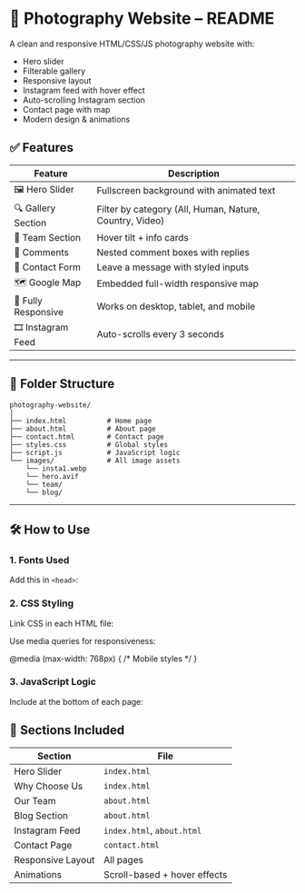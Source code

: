 # 📸 Photography Website – README

A clean and responsive HTML/CSS/JS photography website with:
- Hero slider
- Filterable gallery
- Responsive layout
- Instagram feed with hover effect
- Auto-scrolling Instagram section
- Contact page with map
- Modern design & animations



## ✅ Features

| Feature | Description |
|--------|-------------|
| 🖼️ Hero Slider | Fullscreen background with animated text |
| 🔍 Gallery Section | Filter by category (All, Human, Nature, Country, Video) |
| 👥 Team Section | Hover tilt + info cards |
| 💬 Comments | Nested comment boxes with replies |
| 📝 Contact Form | Leave a message with styled inputs |
| 🗺️ Google Map | Embedded full-width responsive map |
| 📱 Fully Responsive | Works on desktop, tablet, and mobile |
| 🎞️ Instagram Feed | Auto-scrolls every 3 seconds |

---

## 🧱 Folder Structure

```
photography-website/
│
├── index.html          # Home page
├── about.html          # About page
├── contact.html        # Contact page
├── styles.css          # Global styles
├── script.js           # JavaScript logic
└── images/             # All image assets
    └── insta1.webp
    └── hero.avif
    └── team/
    └── blog/
```

---

## 🛠️ How to Use

### 1. Fonts Used

Add this in `<head>`:

<!-- Font Awesome -->
<link rel="stylesheet" href="https://cdnjs.cloudflare.com/ajax/libs/font-awesome/6.5.0/css/all.min.css" />
<link rel="stylesheet" href="https://cdnjs.cloudflare.com/ajax/libs/font-awesome/6.5.0/css/brands.min.css" />

<!-- Google Fonts (optional) -->
<link href="https://fonts.googleapis.com/css2?family=Poppins:wght@400;600&display=swap" rel="stylesheet">



### 2. CSS Styling

Link CSS in each HTML file:

<link rel="stylesheet" href="styles.css">


Use media queries for responsiveness:

@media (max-width: 768px) {
  /* Mobile styles */
}



### 3. JavaScript Logic

Include at the bottom of each page:

<script src="script.js"></script>



## 🚀 Sections Included

| Section | File |
|--------|------|
| Hero Slider | `index.html` |
| Why Choose Us | `index.html` |
| Our Team | `about.html` |
| Blog Section | `about.html` |
| Instagram Feed | `index.html`, `about.html` |
| Contact Page | `contact.html` |
| Responsive Layout | All pages |
| Animations | Scroll-based + hover effects |